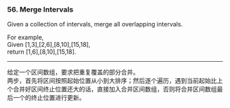 ### 56. Merge Intervals

Given a collection of intervals, merge all overlapping intervals.

For example,    
Given [1,3],[2,6],[8,10],[15,18],     
return [1,6],[8,10],[15,18].    

* * * 

给定一个区间数组，要求把重复覆盖的部分合并。   
两步，首先将区间按照起始位置从小到大排序；然后逐个遍历，遇到当前起始比上个合并好区间终止位置还大的话，直接加入合并区间数组，否则将合并区间数组最后一个的终止位置进行更新。    



